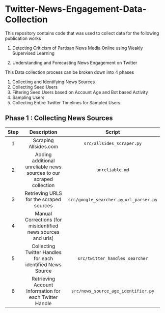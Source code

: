 # Twitter-News-Engagement-Data-Collection

This repository contains code that was used to collect data for the following publication works

1. Detecting Criticism of Partisan News Media Online using Weakly Supervised Learning
   
2. Understanding and Forecasting News Engagement on Twitter


This Data collection process can be broken down into 4 phases

1. Collecting and Identifying News Sources
2. Collecting Seed Users
3. Filtering Seed Users based on Account Age and Bot based Activity
4. Sampling Users
5. Collecting Entire Twitter Timelines for Sampled Users


## Phase 1 : Collecting News Sources

| **Step** |                           **Description**                           |              **Script**                 |
|:--------:|:-------------------------------------------------------------------:|:---------------------------------------:|
| 1        | Scraping Allsides.com                                               | `src/allsides_scraper.py`               |
| 2        | Adding additional unreliable news sources to our scraped collection | `unreliable.md`                         |
| 3        | Retrieving URLS for the scraped sources                             | `src/google_searcher.py`,`url_parser.py`|
| 4        | Manual Corrections (for misidentified news sources and urls)        |                                         |
| 5        | Collecting Twitter Handles for each identified News Source          | `src/twitter_handles_searcher`          |
| 6        | Retrieving Account Information for each Twitter Handle              | `src/news_source_age_identifier.py`     |
